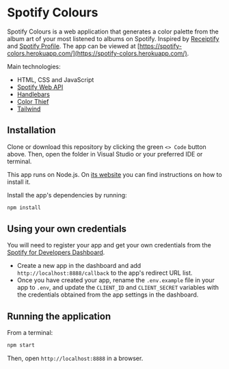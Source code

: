 # Spotify Colours

Spotify Colours is a web application that generates a color palette from the album art of your most listened to albums on Spotify. Inspired by [Receiptify](https://github.com/michellexliu/receiptify) and [Spotify Profile](https://github.com/bchiang7/spotify-profile). The app can be viewed at [https://spotify-colors.herokuapp.com/](https://spotify-colors.herokuapp.com/).

Main technologies:

- HTML, CSS and JavaScript
- [Spotify Web API](https://developer.spotify.com/documentation/web-api/)
- [Handlebars](https://handlebarsjs.com/)
- [Color Thief](https://lokeshdhakar.com/projects/color-thief/)
- [Tailwind](https://tailwindcss.com/)

## Installation

Clone or download this repository by clicking the green `<> Code` button above. Then, open the folder in Visual Studio or your preferred IDE or terminal.

This app runs on Node.js. On [its website](http://www.nodejs.org/download/) you can find instructions on how to install it.

Install the app's dependencies by running:

```bash
npm install
```

## Using your own credentials

You will need to register your app and get your own credentials from the [Spotify for Developers Dashboard](https://developer.spotify.com/dashboard).

- Create a new app in the dashboard and add `http://localhost:8888/callback` to the app's redirect URL list.
- Once you have created your app, rename the `.env.example` file in your app to `.env`, and update the `CLIENT_ID` and `CLIENT_SECRET` variables with the credentials obtained from the app settings in the dashboard.

## Running the application

From a terminal:

```bash
npm start
```

Then, open `http://localhost:8888` in a browser.
